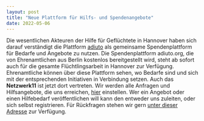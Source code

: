 ```yaml
---
layout: post
title: "Neue Plattform für Hilfs- und Spendenangebote"
date: 2022-05-06
---
```


Die wesentlichen Akteuren der Hilfe für Geflüchtete in Hannover haben sich darauf verständigt die Plattform <a href="https://www.adiuto.org/tasks/hannover" target="_blank">adiuto</a> als gemeinsame Spendenplattform für Bedarfe und Angebote zu nutzen. Die Spendenplattform adiuto.org, die von Ehrenamtlichen aus Berlin kostenlos bereitgestellt wird, steht ab sofort auch für
die gesamte Flüchtlingsarbeit in Hannover zur Verfügung. Ehrenamtliche können über diese Plattform sehen, wo Bedarfe sind
und sich mit der entsprechenden Initiativen in Verbindung setzen.
Auch das **Netzwerk11** ist jetzt dort vertreten. Wir werden alle Anfragen und Hilfsangebote, die uns erreichen, <a href="https://www.adiuto.org/initiative/netzwerk11" target="_blank">hier</a> einstellen.
Wer ein Angebot oder einen Hilfebedarf veröffentlichen will kann den entweder uns zuleiten, oder sich selbst registrieren.
Für Rückfragen stehen wir gern [unter dieser Adresse](mailto:info.netzwerk11@web.de) zur Verfügung.
 


